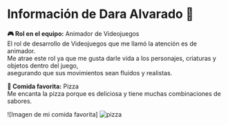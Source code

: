 # Información de Dara Alvarado 🚀

**🎮 Rol en el equipo:** Animador de Videojuegos  
El rol de desarrollo de Videojuegos que me llamó la atención es de animador.  
Me atrae este rol ya que me gusta darle vida a los personajes, criaturas y objetos dentro del juego,  
asegurando que sus movimientos sean fluidos y realistas.  

**🍕 Comida favorita:** Pizza  
Me encanta la pizza porque es deliciosa y tiene muchas combinaciones de sabores.  

![Imagen de mi comida favorita] ![pizza](https://github.com/user-attachments/assets/e70c21dd-dec4-441b-bf3e-d3e31be931bb)
